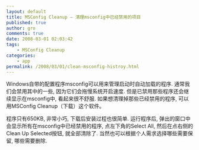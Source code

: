 ```yaml
---
layout: default
title: MSConfig Cleanup – 清理msconfig中已经禁用的项目
published: true
author: gro
comments: true
date: 2008-03-01 02:03:42
tags:
    - MSConfig Cleanup
categories:
    - app
permalink: /2008/03/01/clean-msconfig-histroy.html
---
```

Windows自带的配置程序msconfig可以用来管理启动时自动加载的程序. 通常我们会禁用其中的一些, 因为它们会拖慢系统开启速度. 但是已禁用那些程序还会继续显示在msconfig中, 看起来很不舒服. 如果想清理掉那些已经禁用的程序, 可以用MSConfig Cleanup（下载）这个软件。

程序只有650KB, 非常小巧, 下载后安装过程也很简单. 运行程序后, 弹出的窗口中会显示所有在msconfig中已经禁用的程序, 点左下角的Select All, 然后在点右侧的Clean Up Selected按钮, 就全部清除了. 当然也可以根据个人需求选择哪些需要保留, 哪些需要删除.

[][1]

 [1]: http://getfreeware.net/wp-content/uploads/2008/03/screenshot-msconfigclean.png